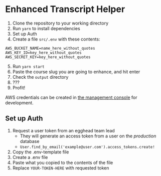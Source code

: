 # Enhanced Transcript Helper

1. Clone the repository to your working directory
2. Run `yarn` to install dependencies
3. Set up Auth
4. Create a file `src/.env` with these contents:
```
AWS_BUCKET_NAME=name_here_without_quotes
AWS_KEY_ID=key_here_without_quotes
AWS_SECRET_KEY=key_here_without_quotes
```
5. Run `yarn start`
6. Paste the course slug you are going to enhance, and hit enter
7. Check the `output` directory
8. ???
9. Profit!

AWS credentials can be created in [the management console](https://console.aws.amazon.com/console/home) for development.

## Set up Auth
1. Request a user token from an egghead team lead
    * They will generate an access token from a user on the *production* database
    * `User.find_by_email('example@user.com').access_tokens.create!`
2. Copy the .env-template file
3. Create a .env file
4. Paste what you copied to the contents of the file
5. Replace `YOUR-TOKEN-HERE` with requested token
